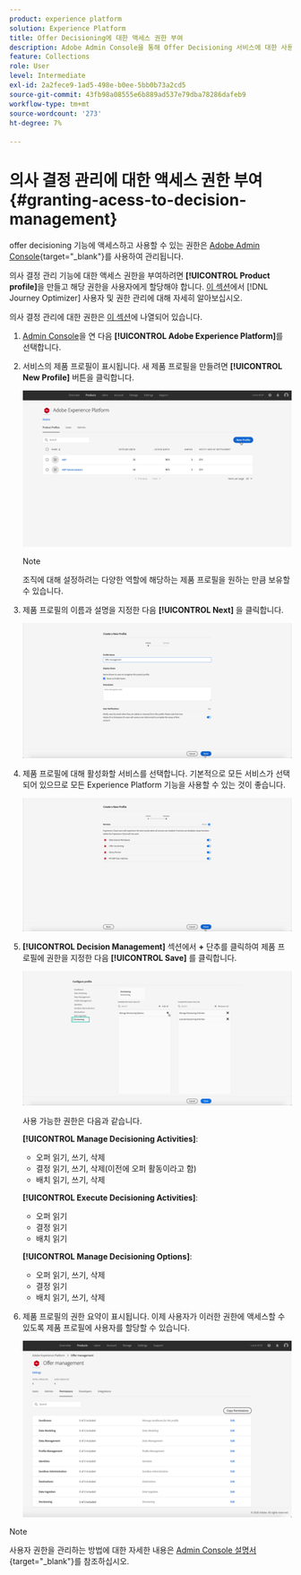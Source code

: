 ```yaml
---
product: experience platform
solution: Experience Platform
title: Offer Decisioning에 대한 액세스 권한 부여
description: Adobe Admin Console을 통해 Offer Decisioning 서비스에 대한 사용자의 권한을 관리하는 방법을 알아봅니다.
feature: Collections
role: User
level: Intermediate
exl-id: 2a2fece9-1ad5-498e-b0ee-5bb0b73a2cd5
source-git-commit: 43fb98a08555e6b889ad537e79dba78286dafeb9
workflow-type: tm+mt
source-wordcount: '273'
ht-degree: 7%

---
```


# 의사 결정 관리에 대한 액세스 권한 부여 {#granting-acess-to-decision-management}

offer decisioning 기능에 액세스하고 사용할 수 있는 권한은 [Adobe Admin Console](https://helpx.adobe.com/kr/enterprise/managing/user-guide.html){target=&quot;_blank&quot;}를 사용하여 관리됩니다.

의사 결정 관리 기능에 대한 액세스 권한을 부여하려면 **[!UICONTROL Product profile]**&#x200B;을 만들고 해당 권한을 사용자에게 할당해야 합니다. [이 섹션](../../administration/permissions.md)에서 [!DNL Journey Optimizer] 사용자 및 권한 관리에 대해 자세히 알아보십시오.

의사 결정 관리에 대한 권한은 [이 섹션](../../administration/high-low-permissions.md#manage-decisioning)에 나열되어 있습니다.

<!--If you are a [!DNL Journey Optimizer] user leveraging the **Decision Management** functionality, you need to have the [Decision management permissions](../../administration/high-low-permissions.md#decisions-permissions) enabled to acces all related capabilities. Learn more on managing [!DNL Journey Optimizer] users and permissions in [this section](../../administration/permissions.md).

If you are an [Adobe Experience Platform](https://experienceleague.adobe.com/docs/experience-platform/landing/home.html){target="_blank"} user leveraging the **Offer Decisioning** application service, follow the steps [below](#granting-acess-to-offer-decisioning) to grant access to [!DNL Offer Decisioning].

Grant access to Offer Decisioning

The steps below only apply to **Experience Platform users** leveraging the [!DNL Offer Decisioning] service.-->

1. [Admin Console](https://helpx.adobe.com/enterprise/managing/user-guide.html)을 연 다음 **[!UICONTROL Adobe Experience Platform]**&#x200B;를 선택합니다.

   <!--![](../../assets/offers_admin_console.png)-->

1. 서비스의 제품 프로필이 표시됩니다. 새 제품 프로필을 만들려면 **[!UICONTROL New Profile]** 버튼을 클릭합니다.

   ![](../../assets/offers_rights_productprofile.png)

   >[!NOTE]
   >
   >조직에 대해 설정하려는 다양한 역할에 해당하는 제품 프로필을 원하는 만큼 보유할 수 있습니다.

1. 제품 프로필의 이름과 설명을 지정한 다음 **[!UICONTROL Next]** 을 클릭합니다.

   ![](../../assets/create-product-profile.png)

   <!--To access the product profile’s permissions, select the **[!UICONTROL Permissions]** line.-->

1. 제품 프로필에 대해 활성화할 서비스를 선택합니다. 기본적으로 모든 서비스가 선택되어 있으므로 모든 Experience Platform 기능을 사용할 수 있는 것이 좋습니다.

   ![](../../assets/enable-services.png)

1. **[!UICONTROL Decision Management]** 섹션에서 **+** 단추를 클릭하여 제품 프로필에 권한을 지정한 다음 **[!UICONTROL Save]** 를 클릭합니다.

   ![](../../assets/configure-profile.png)

   사용 가능한 권한은 다음과 같습니다.

   **[!UICONTROL Manage Decisioning Activities]**:

   * 오퍼 읽기, 쓰기, 삭제
   * 결정 읽기, 쓰기, 삭제(이전에 오퍼 활동이라고 함)
   * 배치 읽기, 쓰기, 삭제

   **[!UICONTROL Execute Decisioning Activities]**:

   * 오퍼 읽기
   * 결정 읽기
   * 배치 읽기

   **[!UICONTROL Manage Decisioning Options]**:

   * 오퍼 읽기, 쓰기, 삭제
   * 결정 읽기
   * 배치 읽기, 쓰기, 삭제



1. 제품 프로필의 권한 요약이 표시됩니다. 이제 사용자가 이러한 권한에 액세스할 수 있도록 제품 프로필에 사용자를 할당할 수 있습니다.

   ![](../../assets/product-profile-created.png)

>[!NOTE]
>
>사용자 권한을 관리하는 방법에 대한 자세한 내용은 [Admin Console 설명서](https://helpx.adobe.com/enterprise/managing/user-guide.html){target=&quot;_blank&quot;}를 참조하십시오.

